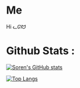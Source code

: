 # Me
Hi ᓚᘏᗢ

# Github Stats :

[![Soren's GitHub stats](https://github-readme-stats.vercel.app/api?username=Noxcaedibux&show_icons=true&theme=dracula)](https://github.com/anuraghazra/github-readme-stats)     
     
[![Top Langs](https://github-readme-stats.vercel.app/api/top-langs/?username=Noxcaedibux&layout=compact)](https://github.com/anuraghazra/github-readme-stats)

<!--
**Noxcaedibux/Noxcaedibux** is a ✨ _special_ ✨ repository because its `README.md` (this file) appears on your GitHub profile.

Here are some ideas to get you started:

- 🔭 I’m currently working on ...
- 🌱 I’m currently learning ...
- 👯 I’m looking to collaborate on ...
- 🤔 I’m looking for help with ...
- 💬 Ask me about ...
- 📫 How to reach me: ...
- 😄 Pronouns: ...
- ⚡ Fun fact: ...
-->
